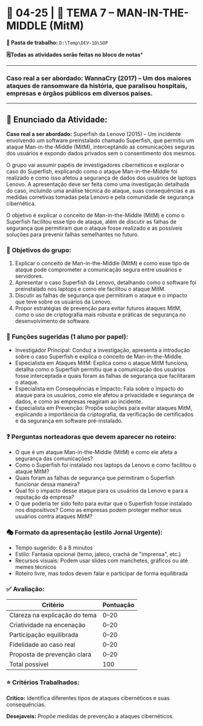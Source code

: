 # 📘 04-25 | 🎯 TEMA 7 – MAN-IN-THE-MIDDLE (MitM)

**📁 Pasta de trabalho:** `D:\Temp\DEV-1D\SOP`

**🗒️Todas as atividades serão feitas no bloco de notas***

---

### **Caso real a ser abordado:** WannaCry (2017) – Um dos maiores ataques de ransomware da história, que paralisou hospitais, empresas e órgãos públicos em diversos países.

---


## 📄 Enunciado da Atividade:
**Caso real a ser abordado:** Superfish da Lenovo (2015) – Um incidente envolvendo um software preinstalado chamado Superfish, que permitiu um ataque Man-in-the-Middle (MitM), interceptando as comunicações seguras dos usuários e expondo dados privados sem o consentimento dos mesmos.

O grupo vai assumir papéis de investigadores cibernéticos e explorar o caso do Superfish, explicando como o ataque Man-in-the-Middle foi realizado e como isso afetou a segurança de dados dos usuários de laptops Lenovo. A apresentação deve ser feita como uma investigação detalhada do caso, incluindo uma análise técnica do ataque, suas consequências e as medidas corretivas tomadas pela Lenovo e pela comunidade de segurança cibernética.

O objetivo é explicar o conceito de Man-in-the-Middle (MitM) e como o Superfish facilitou esse tipo de ataque, além de discutir as falhas de segurança que permitiram que o ataque fosse realizado e as possíveis soluções para prevenir falhas semelhantes no futuro.

### 🎯 Objetivos do grupo:
1. Explicar o conceito de Man-in-the-Middle (MitM) e como esse tipo de ataque pode comprometer a comunicação segura entre usuários e servidores.
2. Apresentar o caso Superfish da Lenovo, detalhando como o software foi preinstalado nos laptops e como ele facilitou o ataque MitM.
3. Discutir as falhas de segurança que permitiram o ataque e o impacto que teve sobre os usuários da Lenovo.
4. Propor estratégias de prevenção para evitar futuros ataques MitM, como o uso de criptografia mais robusta e práticas de segurança no desenvolvimento de software.

### 🧩 Funções sugeridas (1 aluno por papel):
- Investigador Principal: Conduz a investigação, apresenta a introdução sobre o caso Superfish e explica o conceito de Man-in-the-Middle.
- Especialista em Ataques MitM: Explica como o ataque MitM funciona, detalha como o Superfish permitiu que a comunicação dos usuários fosse interceptada e quais foram as falhas de segurança que facilitaram o ataque.
- Especialista em Consequências e Impacto: Fala sobre o impacto do ataque para os usuários, como ele afetou a privacidade e segurança de dados, e como as empresas reagiram ao incidente.
- Especialista em Prevenção: Propõe soluções para evitar ataques MitM, explicando a importância da criptografia, da verificação de certificados e da segurança em software pré-instalado.

### ❓ Perguntas norteadoras que devem aparecer no roteiro:
- O que é um ataque Man-in-the-Middle (MitM) e como ele afeta a segurança das comunicações?
- Como o Superfish foi instalado nos laptops da Lenovo e como facilitou o ataque MitM?
- Quais foram as falhas de segurança que permitiram o Superfish funcionar dessa maneira?
- Qual foi o impacto desse ataque para os usuários da Lenovo e para a reputação da empresa?
- O que poderia ter sido feito para evitar que o Superfish fosse instalado nos dispositivos? Como as empresas podem proteger melhor seus usuários contra ataques MitM?

### 🎭 Formato da apresentação (estilo Jornal Urgente):
- Tempo sugerido: 6 a 8 minutos
- Estilo: Fantasia opcional (terno, jaleco, crachá de "imprensa", etc.)
- Recursos visuais: Podem usar slides com manchetes, gráficos ou até memes técnicos
- Roteiro livre, mas todos devem falar e participar de forma equilibrada

### ✅ Avaliação:

Critério | Pontuação
--|--
Clareza na explicação do tema |	0–20
Criatividade na encenação |	0–20
Participação equilibrada |	0–20
Fidelidade ao caso real |	0–20
Proposta de prevenção clara |	0–20
Total possível |	100

### ⭐ Critérios Trabalhados:

**Crítico:** Identifica diferentes tipos de ataques cibernéticos e suas consequências.

**Desejaveis:** Propõe medidas de prevenção a ataques cibernéticos.